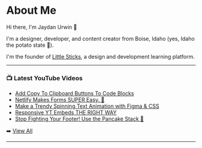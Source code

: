 # About Me

Hi there, I'm Jaydan Urwin 👋

I'm a designer, developer, and content creator from Boise, Idaho (yes, Idaho the potato state 🥔).

I'm the founder of [Little Sticks](https://littlesticks.dev), a design and development learning platform.

--- 

### 📺 Latest YouTube Videos 
<!-- YOUTUBE:START -->
- [Add Copy To Clipboard Buttons To Code Blocks](https://www.youtube.com/watch?v=_0eBQREJTDo)
- [Netlify Makes Forms SUPER Easy. 🤯](https://www.youtube.com/watch?v=HFMfn_XBdyo)
- [Make a Trendy Spinning Text Animation with Figma &amp; CSS](https://www.youtube.com/watch?v=eNQDVtdHi9I)
- [Responsive YT Embeds THE RIGHT WAY](https://www.youtube.com/watch?v=oMB3h7E6d_M)
- [Stop Fighting Your Footer! Use the Pancake Stack 🥞](https://www.youtube.com/watch?v=avksPtKUUes)
<!-- YOUTUBE:END --> 

➡️ [View All](https://youtube.com/jaydanurwin) 

---

<!--
**jaydanurwin/jaydanurwin** is a ✨ _special_ ✨ repository because its `README.md` (this file) appears on your GitHub profile.

Here are some ideas to get you started:

- 🔭 I’m currently working on ...
- 🌱 I’m currently learning ...
- 👯 I’m looking to collaborate on ...
- 🤔 I’m looking for help with ...
- 💬 Ask me about ...
- 📫 How to reach me: ...
- 😄 Pronouns: ...
- ⚡ Fun fact: ...
-->
